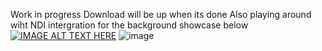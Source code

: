 Work in progress Download will be up when its done
Also playing around wiht NDI intergration for the background showcase below
[![IMAGE ALT TEXT HERE](https://img.youtube.com/vi/Wixd_2u5-RU/0.jpg)](https://www.youtube.com/watch?v=Wixd_2u5-RU)
![image](https://github.com/user-attachments/assets/801a9b87-71ed-44e4-8772-a2e4ce7fb566)
